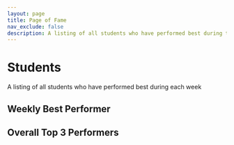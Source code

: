 ```yaml
---
layout: page
title: Page of Fame
nav_exclude: false
description: A listing of all students who have performed best during the week
---
```

<link rel="stylesheet" href="spring2024-cs152/assets/css/style.css">

# Students

A listing of all students who have performed best during each week

## Weekly Best Performer

<div id="top_std_of_week">
</div>

## Overall Top 3 Performers 

<div id="overall_top_std">
</div>

<div class="loader" id="loader"></div>
<!-- <script type="module" src="/assets/js/famePage.js">
</script> -->

<script src="../assets/js/library.js"></script>
<script>
        const siteButton = document.getElementById('menu-button');
        const siteNav = document.querySelector('.site-nav');

        let isVisible = false;

        siteButton.addEventListener('click', function(event) {
            event.preventDefault();
            if (isVisible) {
                siteNav.style.display = 'none';
                isVisible = false;
            } else {
                siteNav.style.display = 'block';
                isVisible = true;
            }
        });
    </script>
<script>
    library.pageOfFame("{{site.courseDetails_sheet_url}}", "{{site.fame_weekly_top_sheet_tab}}", "{{site.fame_overall_top_sheet_tab}}",{{site.site_mode_isOffline}}, "{{site.top_std_of_week_csv}}", "{{site.overall_top_std_csv}}" );
</script>